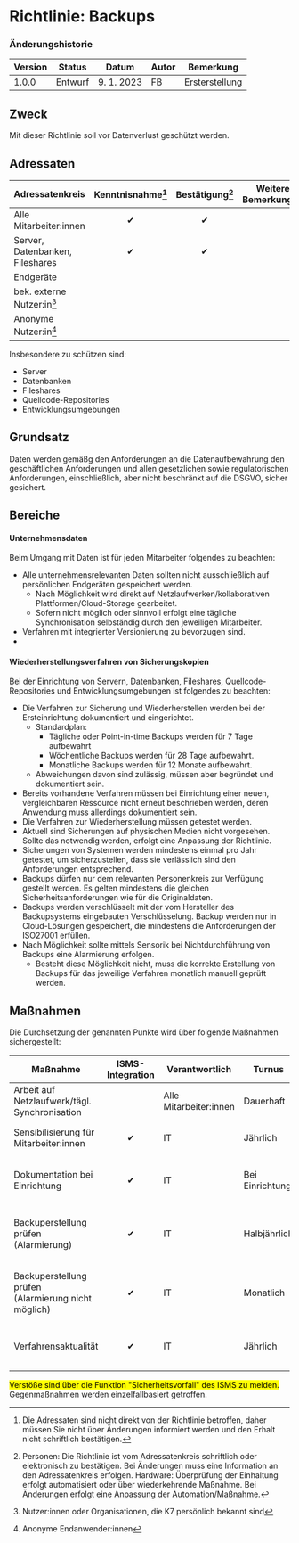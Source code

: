 # Richtlinie: Backups

<!-- CHANGELOG -->
### Änderungshistorie
| Version | Status  | Datum      | Autor | Bemerkung      |
| ------- | ------- | ---------- | ----- | -------------- |
| 1.0.0   | Entwurf | 9. 1. 2023 | FB    | Ersterstellung |
## Zweck

Mit dieser Richtlinie soll vor Datenverlust geschützt werden.

## Adressaten

| Adressatenkreis                 | Kenntnisnahme[^3] | Bestätigung[^4] | Weitere Bemerkungen |
| ------------------------------- | :---------------: | :-------------: | ------------------- |
| Alle Mitarbeiter:innen          |         ✔         |        ✔        |                     |
| Server, Datenbanken, Fileshares |         ✔         |        ✔        |                     |
| Endgeräte                       |                   |                 |                     |
| bek. externe Nutzer:in[^1]      |                   |                 |                     |
| Anonyme Nutzer:in[^2]           |                   |                 |                     |

[^1]: Nutzer:innen oder Organisationen, die K7 persönlich bekannt sind
[^2]: Anonyme Endanwender:innen
[^3]: Die Adressaten sind nicht direkt von der Richtlinie betroffen, daher müssen Sie nicht über Änderungen informiert werden und den Erhalt nicht schriftlich bestätigen.
[^4]: Personen: Die Richtlinie ist vom Adressatenkreis schriftlich oder elektronisch zu bestätigen. Bei Änderungen muss eine Information an den Adressatenkreis erfolgen. Hardware: Überprüfung der Einhaltung erfolgt automatisiert oder über wiederkehrende Maßnahme. Bei Änderungen erfolgt eine Anpassung der Automation/Maßnahme.

Insbesondere zu schützen sind:

 - Server
 - Datenbanken
 - Fileshares
 - Quellcode-Repositories
 - Entwicklungsumgebungen
  
## Grundsatz

Daten werden gemäßg den Anforderungen an die Datenaufbewahrung den geschäftlichen Anforderungen und allen gesetzlichen sowie regulatorischen Anforderungen, einschließlich, aber nicht beschränkt auf die DSGVO, sicher gesichert.

## Bereiche

#### Unternehmensdaten

Beim Umgang mit Daten ist für jeden Mitarbeiter folgendes zu beachten:

 - Alle unternehmensrelevanten Daten sollten nicht ausschließlich auf persönlichen Endgeräten gespeichert werden.
   - Nach Möglichkeit wird direkt auf Netzlaufwerken/kollaborativen Plattformen/Cloud-Storage gearbeitet.
   - Sofern nicht möglich oder sinnvoll erfolgt eine tägliche Synchronisation selbständig durch den jeweiligen Mitarbeiter.
 - Verfahren mit integrierter Versionierung zu bevorzugen sind.
 - 
#### Wiederherstellungsverfahren von Sicherungskopien

Bei der Einrichtung von Servern, Datenbanken, Fileshares, Quellcode-Repositories und Entwicklungsumgebungen ist folgendes zu beachten:

- Die Verfahren zur Sicherung und Wiederherstellen werden bei der Ersteinrichtung dokumentiert und eingerichtet.
  - Standardplan:
    - Tägliche oder Point-in-time Backups werden für 7 Tage aufbewahrt
    - Wöchentliche Backups werden für 28 Tage aufbewahrt.
    - Monatliche Backups werden für 12 Monate aufbewahrt.
  - Abweichungen davon sind zulässig, müssen aber begründet und dokumentiert sein.
- Bereits vorhandene Verfahren müssen bei Einrichtung einer neuen, vergleichbaren Ressource nicht erneut beschrieben werden, deren Anwendung muss allerdings dokumentiert sein.
- Die Verfahren zur Wiederherstellung müssen getestet werden.
- Aktuell sind Sicherungen auf physischen Medien nicht vorgesehen. Sollte das notwendig werden, erfolgt eine Anpassung der Richtlinie.
- Sicherungen von Systemen werden mindestens einmal pro Jahr getestet, um sicherzustellen, dass sie verlässlich sind den Anforderungen entsprechend.
- Backups dürfen nur dem relevanten Personenkreis zur Verfügung gestellt werden. Es gelten mindestens die gleichen Sicherheitsanforderungen wie für die Originaldaten.
- Backups werden verschlüsselt mit der vom Hersteller des Backupsystems eingebauten Verschlüsselung. Backup werden nur in Cloud-Lösungen gespeichert, die mindestens die Anforderungen der ISO27001 erfüllen.
- Nach Möglichkeit sollte mittels Sensorik bei Nichtdurchführung von Backups eine Alarmierung erfolgen.
  - Besteht diese Möglichkeit nicht, muss die korrekte Erstellung von Backups für das jeweilige Verfahren monatlich manuell geprüft werden.

## Maßnahmen

Die Durchsetzung der genannten Punkte wird über folgende Maßnahmen sichergestellt:

| Maßnahme                                            | ISMS-Integration | Verantwortlich         | Turnus          | Beschreibung                                                          |
| --------------------------------------------------- | :--------------: | ---------------------- | --------------- | --------------------------------------------------------------------- |
| Arbeit auf Netzlaufwerk/tägl. Synchronisation       |                  | Alle Mitarbeiter:innen | Dauerhaft       |                                                                       |
| Sensibilisierung für Mitarbeiter:innen              |        ✔         | IT                     | Jährlich        | Infoblatt oder Schulung für alle Mitarbeiter:innen                    |
| Dokumentation bei Einrichtung                       |        ✔         | IT                     | Bei Einrichtung | Anleitung zur Sicherung und Wiederherstellung erstellen               |
| Backuperstellung prüfen (Alarmierung)               |        ✔         | IT                     | Halbjährlich    | Sicherstellen, dass für alle relevanten Daten Backups erstellt werden |
| Backuperstellung prüfen (Alarmierung nicht möglich) |        ✔         | IT                     | Monatlich       | Sicherstellen, dass für alle relevanten Daten Backups erstellt werden |
| Verfahrensaktualität                                |        ✔         | IT                     | Jährlich        | Mithilfe von Anleitung alle Verfahren überprüfen                      |


<mark>Verstöße sind über die Funktion "Sicherheitsvorfall" des ISMS zu melden.</mark> Gegenmaßnahmen werden einzelfallbasiert getroffen.